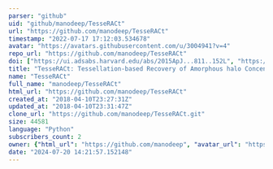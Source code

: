 ```yaml
---
parser: "github"
uid: "github/manodeep/TesseRACt"
url: "https://github.com/manodeep/TesseRACt"
timestamp: "2022-07-17 17:12:03.534678"
avatar: "https://avatars.githubusercontent.com/u/3004941?v=4"
repo_url: "https://github.com/manodeep/TesseRACt"
doi: ["https://ui.adsabs.harvard.edu/abs/2015ApJ...811..152L", "https://ui.adsabs.harvard.edu/abs/2021ascl.soft05004L/abstract"]
title: "TesseRACt: Tessellation-based Recovery of Amorphous halo Concentrations"
name: "TesseRACt"
full_name: "manodeep/TesseRACt"
html_url: "https://github.com/manodeep/TesseRACt"
created_at: "2018-04-10T23:27:31Z"
updated_at: "2018-04-10T23:31:47Z"
clone_url: "https://github.com/manodeep/TesseRACt.git"
size: 44581
language: "Python"
subscribers_count: 2
owner: {"html_url": "https://github.com/manodeep", "avatar_url": "https://avatars.githubusercontent.com/u/3004941?v=4", "login": "manodeep", "type": "User"}
date: "2024-07-20 14:21:57.152148"
---
```

